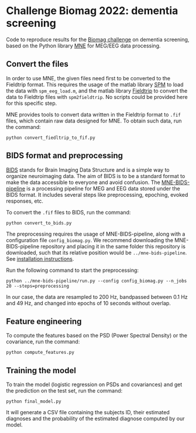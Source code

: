 # Challenge Biomag 2022: dementia screening

Code to reproduce results for the [Biomag challenge](https://biomag2020.org/awards/data-analysis-competitions/) on dementia screening, based on the Python library [MNE](https://mne.tools/stable/index.html) for MEG/EEG data processing.

## Convert the files

In order to use MNE, the given files need first to be converted to the Fieldtrip format.
This requires the usage of the matlab library [SPM](https://www.fil.ion.ucl.ac.uk/spm/) to load the data with `spm_eeg_load.m`, and the matlab library [Fieldtrip](https://www.fieldtriptoolbox.org/faq/how_to_select_the_correct_spm_toolbox/) to convert the data to Fieldtrip files with `spm2fieldtrip`.
No scripts could be provided here for this specific step.

MNE provides tools to convert data written in the Fieldtrip format to `.fif` files, which contain raw data designed for MNE.
To obtain such data, run the command:
~~~
python convert_fiedltrip_to_fif.py
~~~

## BIDS format and preprocessing

[BIDS](https://bids.neuroimaging.io) stands for Brain Imaging Data Structure and is a simple way to organize neuroimaging data.
The aim of BIDS is to be a standard format to make the data accessible to everyone and avoid confusion.
The [MNE-BIDS-pipeline](https://mne.tools/mne-bids-pipeline/index.html) is a processing pipeline for MEG and EEG data stored under the BIDS format.
It includes several steps like preprocessing, epoching, evoked responses, etc.

To convert the `.fif` files to BIDS, run the command:
~~~
python convert_to_bids.py
~~~

The preprocessing requires the usage of MNE-BIDS-pipeline, along with a configuration file `config_biomag.py`.
We recommend downloading the MNE-BIDS-pipeline repository and placing it in the same folder this repository is downloaded, such that its relative position would be `../mne-bids-pipeline`. 
See [installation instructions](https://mne.tools/mne-bids-pipeline/getting_started/install.html).

Run the following command to start the preprocessing:
~~~
python ../mne-bids-pipeline/run.py --config config_biomag.py --n_jobs 20 --steps=preprocessing
~~~
In our case, the data are resampled to 200 Hz, bandpassed between 0.1 Hz and 49 Hz, and changed into epochs of 10 seconds without overlap.

## Feature engineering

To compute the features based on the PSD (Power Spectral Density) or the covariance, run the command:
~~~
python compute_features.py
~~~

## Training the model

To train the model (logistic regression on PSDs and covariances) and get the prediction on the test set, run the command:
~~~
python final_model.py
~~~
It will generate a CSV file containing the subjects ID, their estimated diagnoses and the probability of the estimated diagnose computed by our model.
